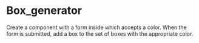 # Box_generator
Create a component with a form inside which accepts a color. When the form is submitted, add a box to the set of boxes with the appropriate color.

